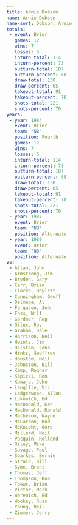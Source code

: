 ```yaml
---
title: Arnie Dobson
name: Arnie Dobson
name-sort: Dobson, Arnie
totals:
 - event: Brier
   games: 12
   wins: 7
   losses: 5
   inturn-total: 114
   inturn-percent: 73
   outturn-total: 107
   outturn-percent: 68
   draw-total: 130
   draw-percent: 65
   takeout-total: 91
   takeout-percent: 78
   shots-total: 221
   shots-percent: 70
years:
 - year: 1984
   event: Brier
   team: "NB"
   position: Fourth
   games: 12
   wins: 7
   losses: 5
   inturn-total: 114
   inturn-percent: 73
   outturn-total: 107
   outturn-percent: 68
   draw-total: 130
   draw-percent: 65
   takeout-total: 91
   takeout-percent: 78
   shots-total: 221
   shots-percent: 70
 - year: 1987
   event: Brier
   team: "NB"
   position: Alternate
 - year: 1989
   event: Brier
   team: "NB"
   position: Alternate
vs:
 - Allan, John
 - Armstrong, Jim
 - Bryden, Gary
 - Carr, Brian
 - Clarke, Haylett
 - Cunningham, Geoff
 - Delmage, Al
 - Ferguson, John
 - Foss, Wilf
 - Gardner, Reg
 - Giles, Roy
 - Graham, Dale
 - Harrison, Neil
 - Heintz, Jim
 - Helston, John
 - Hinks, Geoffrey
 - Houston, Neil
 - Johnston, Bill
 - Kamp, Ragnar
 - Kapicki, Ron
 - Kawaja, John
 - Langille, Vic
 - Ledgerwood, Allan
 - Lukowich, Ed
 - MacDonald, Ken
 - MacDonald, Ronald
 - Matheson, Wayne
 - McCarron, Rod
 - McKnight, Gord
 - Millard, Neil
 - Pacquin, Rolland
 - Riley, Mike
 - Savage, Paul
 - Sparkes, Bernie
 - Strain, Bill
 - Syme, Brent
 - Thomas, Jeff
 - Thompson, Ron
 - Toews, Brian
 - Victor, Mark
 - Werenich, Ed
 - Wookey, Russ
 - Young, Neil
 - Zimmer, Jerry
---
```

